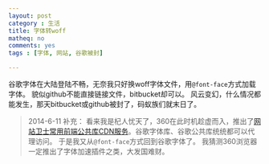 ```yaml
---
layout: post 
category : 生活
title: 字体转woff
matheq: no
comments: yes
tags : [字体, 网站, 谷歌被封] 

---
```

谷歌字体在大陆登陆不畅，无奈我只好换woff字体文件，用`@font-face`方式加载字体。
貌似github不能直接链接文件，bitbucket却可以。
风云变幻，什么情况都能发生，那天bitbucket或github被封了，码蚁族们就末日了。

> 2014-6-11 补充：
> 看来我是杞人忧天了，360在此时机趁虚而入，推出了[网站卫士常用前端公共库CDN服务](http://libs.useso.com/)。谷歌字体库、谷歌公共库统统都可以代理访问。
> 于是我又从`@font-face`方式回到谷歌字体了。
> 我猜测360浏览器一定推出了字体加速插件之类，大发国难财。

